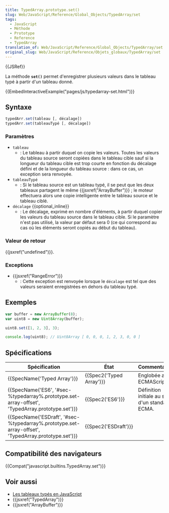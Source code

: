 ```yaml
---
title: TypedArray.prototype.set()
slug: Web/JavaScript/Reference/Global_Objects/TypedArray/set
tags:
  - JavaScript
  - Méthode
  - Prototype
  - Reference
  - TypedArray
translation_of: Web/JavaScript/Reference/Global_Objects/TypedArray/set
original_slug: Web/JavaScript/Reference/Objets_globaux/TypedArray/set
---
```

{{JSRef}}

La méthode **`set()`** permet d'enregistrer plusieurs valeurs dans le tableau typé à partir d'un tableau donné.

{{EmbedInteractiveExample("pages/js/typedarray-set.html")}}

## Syntaxe

```js
typedArr.set(tableau [, décalage])
typedArr.set(tableauTypé [, décalage])
```

### Paramètres

- `tableau`
  - : Le tableau à partir duquel on copie les valeurs. Toutes les valeurs du tableau source seront copiées dans le tableau cible sauf si la longueur du tableau cible est trop courte en fonction du décalage défini et de la longueur du tableau source : dans ce cas, un exception sera renvoyée.
- `tableauTypé`
  - : Si le tableau source est un tableau typé, il se peut que les deux tableaux partagent le même {{jsxref("ArrayBuffer")}} ; le moteur effectuera alors une copie intelligente entre le tableau source et le tableau ciblé.
- `décalage` {{optional_inline}}
  - : Le décalage, exprimé en nombre d'éléments, à partir duquel copier les valeurs du tableau source dans le tableau cible. Si le paramètre n'est pas utilisé, la valeur par défaut sera 0 (ce qui correspond au cas où les éléments seront copiés au début du tableau).

### Valeur de retour

{{jsxref("undefined")}}.

### Exceptions

- {{jsxref("RangeError")}}
  - : Cette exception est renvoyée lorsque le `décalage` est tel que des valeurs seraient enregistrées en dehors du tableau typé.

## Exemples

```js
var buffer = new ArrayBuffer(8);
var uint8 = new Uint8Array(buffer);

uint8.set([1, 2, 3], 3);

console.log(uint8); // Uint8Array [ 0, 0, 0, 1, 2, 3, 0, 0 ]
```

## Spécifications

| Spécification                                                                                                                        | État                             | Commentaires                                    |
| ------------------------------------------------------------------------------------------------------------------------------------ | -------------------------------- | ----------------------------------------------- |
| {{SpecName('Typed Array')}}                                                                                                 | {{Spec2('Typed Array')}} | Englobée avec ECMAScript 6.                     |
| {{SpecName('ES6', '#sec-%typedarray%.prototype.set-array-offset', 'TypedArray.prototype.set')}}     | {{Spec2('ES6')}}             | Définition initiale au sein d'un standard ECMA. |
| {{SpecName('ESDraft', '#sec-%typedarray%.prototype.set-array-offset', 'TypedArray.prototype.set')}} | {{Spec2('ESDraft')}}     |                                                 |

## Compatibilité des navigateurs

{{Compat("javascript.builtins.TypedArray.set")}}

## Voir aussi

- [Les tableaux typés en JavaScript](/fr/docs/Web/JavaScript/Tableaux_typés)
- {{jsxref("TypedArray")}}
- {{jsxref("ArrayBuffer")}}
